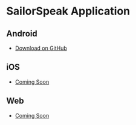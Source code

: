 # SailorSpeak Application

## Android
- [Download on GitHub](https://github.com/Zakariya00/SailorSpeak-Application/blob/main/SailorSpeak.apk)

## iOS
- [Coming Soon](link-to-ios-app)

## Web
- [Coming Soon](link-to-web-app)

